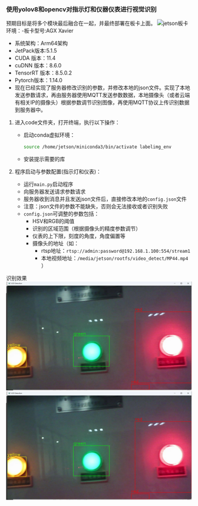 ### 使用yolov8和opencv对指示灯和仪器仪表进行视觉识别  
预期目标是将多个模块最后融合在一起，并最终部署在板卡上面。
![jetson板卡](jetson板卡.jpg) 
环境：-板卡型号:AGX Xavier
- 系统架构：Arm64架构
- JetPack版本:5.1.5
- CUDA 版本：11.4
- cuDNN 版本：8.6.0 
- TensorRT 版本：8.5.0.2
- Pytorch版本：1.14.0
- 现在已经实现了服务器修改识别的参数，并修改本地的json文件。实现了本地发送参数请求，再由服务器使用MQTT发送参数数据，本地摄像头（或者云端有相关IP的摄像头）根据参数调节识别图像，再使用MQTT协议上传识别数据到服务器中。

1. 进入code文件夹，打开终端，执行以下操作：
   - 启动conda虚拟环境：  
     ```bash
     source /home/jetson/miniconda3/bin/activate labelimg_env
     ```
   - 安装提示需要的库


2. 程序启动与参数配置(指示灯和仪表)：
   - 运行`main.py`启动程序
   - 向服务器发送请求参数请求
   - 服务器收到消息并且发送json文件后，直接修改本地的`config.json`文件
   - 注意：json文件的参数不能缺失，否则会无法接收或者识别失败
   - `config.json`可调整的参数包括：
     - HSV和RGB的阈值
     - 识别的区域范围（根据摄像头的精度参数调节）
     - 仪表的上下限，刻度的角度，角度偏置等
     - 摄像头的地址（如：
       - rtsp地址：`rtsp://admin:password@192.168.1.100:554/stream1`
       - 本地视频地址：`/media/jetson/rootfs/video_detect/MP44.mp4`
     ）

识别效果
![识别效果](指示灯.png)
![识别效果](指示灯.png)
